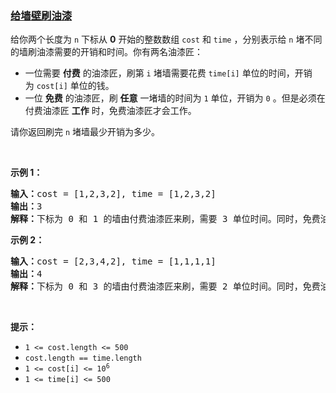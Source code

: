 ### [给墙壁刷油漆](https://leetcode-cn.com/problems/painting-the-walls)

<p>给你两个长度为 <code>n</code>&nbsp;下标从 <strong>0</strong>&nbsp;开始的整数数组&nbsp;<code>cost</code> 和&nbsp;<code>time</code>&nbsp;，分别表示给&nbsp;<code>n</code>&nbsp;堵不同的墙刷油漆需要的开销和时间。你有两名油漆匠：</p>

<ul>
	<li>一位需要 <strong>付费</strong>&nbsp;的油漆匠，刷第&nbsp;<code>i</code>&nbsp;堵墙需要花费&nbsp;<code>time[i]</code>&nbsp;单位的时间，开销为&nbsp;<code>cost[i]</code>&nbsp;单位的钱。</li>
	<li>一位 <strong>免费</strong>&nbsp;的油漆匠，刷 <strong>任意</strong>&nbsp;一堵墙的时间为&nbsp;<code>1</code>&nbsp;单位，开销为&nbsp;<code>0</code>&nbsp;。但是必须在付费油漆匠&nbsp;<strong>工作</strong>&nbsp;时，免费油漆匠才会工作。</li>
</ul>

<p>请你返回刷完 <code>n</code>&nbsp;堵墙最少开销为多少。</p>

<p>&nbsp;</p>

<p><strong>示例 1：</strong></p>

<pre><b>输入：</b>cost = [1,2,3,2], time = [1,2,3,2]
<b>输出：</b>3
<strong>解释：</strong>下标为 0 和 1 的墙由付费油漆匠来刷，需要 3 单位时间。同时，免费油漆匠刷下标为 2 和 3 的墙，需要 2 单位时间，开销为 0 。总开销为 1 + 2 = 3 。
</pre>

<p><strong>示例 2：</strong></p>

<pre><b>输入：</b>cost = [2,3,4,2], time = [1,1,1,1]
<b>输出：</b>4
<b>解释：</b>下标为 0 和 3 的墙由付费油漆匠来刷，需要 2 单位时间。同时，免费油漆匠刷下标为 1 和 2 的墙，需要 2 单位时间，开销为 0 。总开销为 2 + 2 = 4 。
</pre>

<p>&nbsp;</p>

<p><strong>提示：</strong></p>

<ul>
	<li><code>1 &lt;= cost.length &lt;= 500</code></li>
	<li><code>cost.length == time.length</code></li>
	<li><code>1 &lt;= cost[i] &lt;= 10<sup>6</sup></code></li>
	<li><code>1 &lt;= time[i] &lt;= 500</code></li>
</ul>
